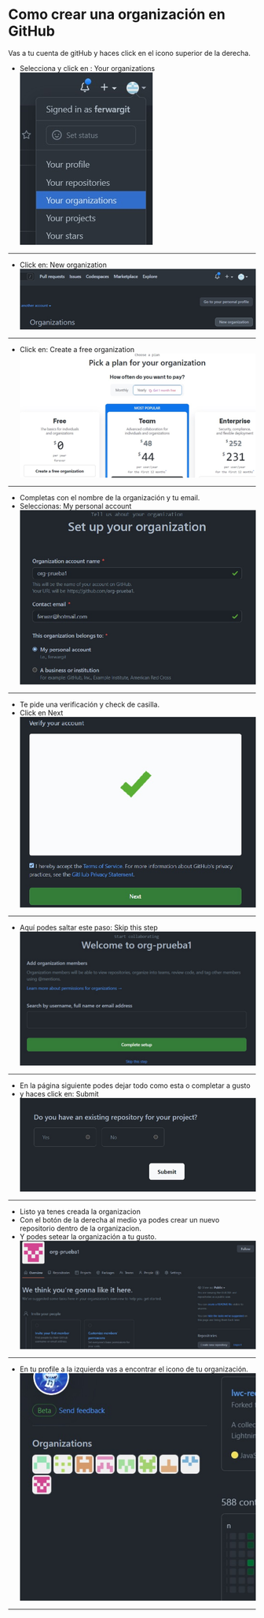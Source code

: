 # Como crear una organización en GitHub
Vas a tu cuenta de gitHub y haces click en el icono superior de la derecha.
* Selecciona y click en : Your organizations  
![](./img/01.jpg)  
***
* Click en: New organization  
![](./img/02.jpg)  
***
* Click en: Create a free organization  
![](./img/03.jpg)  
***
* Completas con el nombre de la organización y tu email.  
* Seleccionas: My personal account  
![](./img/04.jpg)  
***
* Te pide una verificación y check de casilla.  
* Click en Next  
![](./img/05.jpg)  
***
* Aquí podes saltar este paso: Skip this step  
![](./img/06.jpg)  
***
* En la página siguiente podes dejar todo como esta o completar a gusto  
* y haces click en: Submit  
![](./img/07.jpg)  
***
* Listo ya tenes creada la organizacion  
* Con el botón de la derecha al medio ya podes crear un nuevo repositorio dentro de la organizacion.  
* Y podes setear la organización a tu gusto.  
![](./img/08.jpg)
***  
* En tu profile a la izquierda vas a encontrar el icono de tu organización.  
![](./img/09.jpg)  
***
